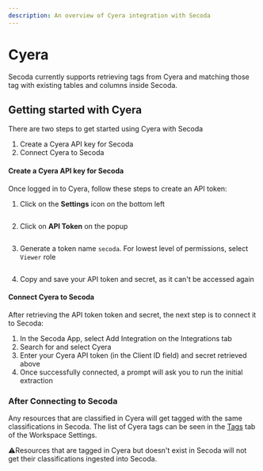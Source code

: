 ```yaml
---
description: An overview of Cyera integration with Secoda
---
```


# Cyera

Secoda currently supports retrieving tags from Cyera and matching those tag with existing tables and columns inside Secoda.

## Getting started with Cyera

There are two steps to get started using Cyera with Secoda

1. Create a Cyera API key for Secoda
2. Connect  Cyera to Secoda

#### Create a Cyera API key for Secoda

Once logged in to Cyera, follow these steps to create an API token:

1. Click on the **Settings** icon on the bottom left

<figure><img src="../../.gitbook/assets/Screenshot 2024-03-15 at 11.07.19 AM (1).png" alt=""><figcaption></figcaption></figure>

2. Click on **API Token** on the popup

<figure><img src="../../.gitbook/assets/Screenshot 2024-03-15 at 11.07.34 AM.png" alt=""><figcaption></figcaption></figure>

3. Generate a token name `secoda`. For lowest level of permissions, select `Viewer` role

<figure><img src="../../.gitbook/assets/Screenshot 2024-03-15 at 11.10.24 AM.png" alt=""><figcaption></figcaption></figure>

4. Copy and save your API token and secret, as it can't be accessed again

#### Connect Cyera to Secoda

After retrieving the API token token and secret, the next step is to connect it to Secoda:

1. In the Secoda App, select Add Integration on the Integrations tab
2. Search for and select Cyera
3. Enter your Cyera API token (in the Client ID field) and secret retrieved above
4. Once successfully connected, a prompt will ask you to run the initial extraction

### After Connecting to Secoda

Any resources that are classified in Cyera will get tagged with the same classifications in Secoda. The list of Cyera tags can be seen in the [Tags](../../resource-and-metadata-management/tags/custom-tags.md) tab of the Workspace Settings.

:warning:Resources that are tagged in Cyera but doesn't exist in Secoda will not get their classifications ingested into Secoda.

